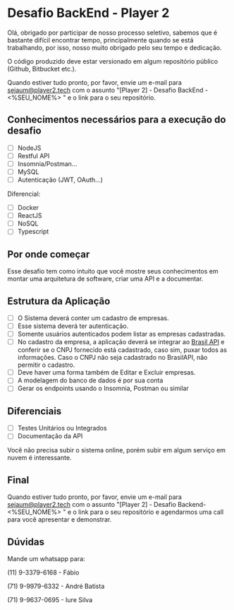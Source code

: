 # Desafio BackEnd - Player 2

Olá, obrigado por participar de nosso processo seletivo, sabemos que é bastante difícil encontrar tempo, principalmente quando se está trabalhando, por isso, nosso muito obrigado pelo seu tempo e dedicação.

O código produzido deve estar versionado em algum repositório público (Github, Bitbucket etc.).

Quando estiver tudo pronto, por favor, envie um e-mail para sejaum@player2.tech com o assunto "[Player 2] - Desafio BackEnd - <%SEU_NOME%> " e o link para o seu repositório.

## Conhecimentos necessários para a execução do desafio

- [ ] NodeJS
- [ ] Restful API
- [ ] Insomnia/Postman...
- [ ] MySQL
- [ ] Autenticação (JWT, OAuth...)

Diferencial:
- [ ] Docker
- [ ] ReactJS
- [ ] NoSQL
- [ ] Typescript

## Por onde começar
Esse desafio tem como intuito que você mostre seus conhecimentos em montar uma arquitetura de software, criar uma API e a documentar.

## Estrutura da Aplicação

- [ ] O Sistema deverá conter um cadastro de empresas.
- [ ] Esse sistema deverá ter autenticação.
- [ ] Somente usuários autenticados podem listar as empresas cadastradas.
- [ ] No cadastro da empresa, a aplicação deverá se integrar ao [Brasil API](https://brasilapi.com.br/) e conferir se o CNPJ fornecido está cadastrado, caso sim, puxar todos as informações. Caso o CNPJ não seja cadastrado no BrasilAPI, não permitir o cadastro.
- [ ] Deve haver uma forma também de Editar e Excluir empresas.
- [ ] A modelagem do banco de dados é por sua conta
- [ ] Gerar os endpoints usando o Insomnia, Postman ou similar

## Diferenciais
- [ ] Testes Unitários ou Integrados
- [ ] Documentação da API

Você não precisa subir o sistema online, porém subir em algum serviço em nuvem é interessante.

## Final
Quando estiver tudo pronto, por favor, envie um e-mail para sejaum@player2.tech com o assunto "[Player 2] - Desafio Backend- <%SEU_NOME%> " e o link para o seu repositório e agendarmos uma call para você apresentar e demonstrar.

## Dúvidas
Mande um whatsapp para:

(11) 9-3379-6168 - Fábio

(71) 9-9979-6332 - André Batista

(71) 9-9637-0695 - Iure Silva
